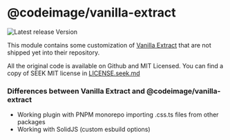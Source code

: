 # @codeimage/vanilla-extract

![Latest release Version](https://img.shields.io/badge/dynamic/json?style=for-the-badge&color=success&label=Version&query=version&url=https%3A%2F%2Fraw.githubusercontent.com%2Friccardoperra%2Fcodeimage%2Fmain%2Fpackages%2Fvanilla-extract%2Fpackage.json)

This module contains some customization of [Vanilla Extract](https://github.com/seek-oss/vanilla-extract) that
are not shipped yet into their repository.

All the original code is available on Github and MIT Licensed. You can find a copy of SEEK MIT license in [LICENSE.seek.md](./LICENSE.seek.md)

### Differences between Vanilla Extract and @codeimage/vanilla-extract

- Working plugin with PNPM monorepo importing .css.ts files from other packages
- Working with SolidJS (custom esbuild options)
